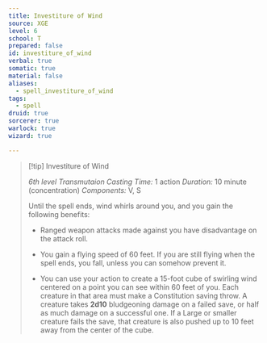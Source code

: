 ```yaml
---
title: Investiture of Wind
source: XGE
level: 6
school: T
prepared: false
id: investiture_of_wind
verbal: true
somatic: true
material: false
aliases:
  - spell_investiture_of_wind
tags:
  - spell
druid: true
sorcerer: true
warlock: true
wizard: true

---
```

>[!tip] Investiture of Wind
>
> *6th level Transmutaion*
> *Casting Time:* 1 action
> *Duration:* 10 minute (concentration)
> *Components:* V, S
>
>Until the spell ends, wind whirls around you, and you gain the following benefits:
>
>-  Ranged weapon attacks made against you have disadvantage on the attack roll.
>
>-  You gain a flying speed of 60 feet. If you are still flying when the spell ends, you fall, unless you can somehow prevent it.
>
>-  You can use your action to create a 15-foot cube of swirling wind centered on a point you can see within 60 feet of you. Each creature in that area must make a Constitution saving throw. A creature takes **2d10** bludgeoning damage on a failed save, or half as much damage on a successful one. If a Large or smaller creature fails the save, that creature is also pushed up to 10 feet away from the center of the cube.
>

